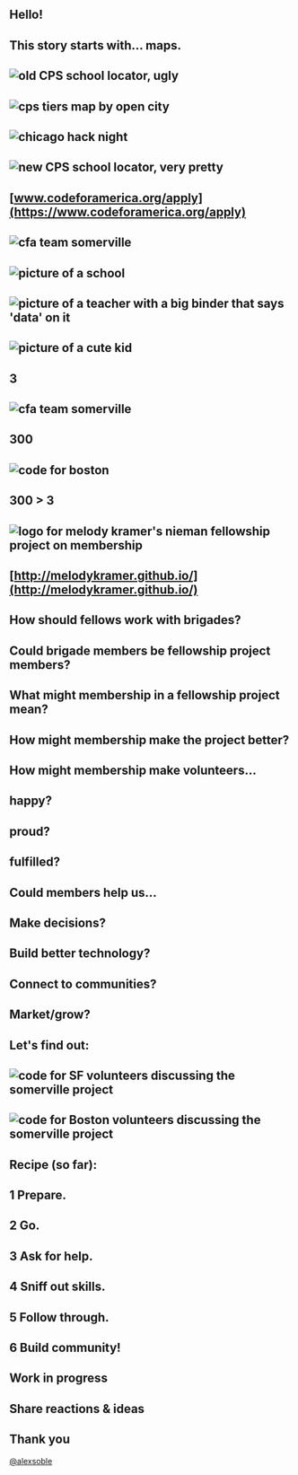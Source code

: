 Hello!
---
This story starts with... maps.
---
![old CPS school locator, ugly](http://images.huffingtonpost.com/2012-11-12-cpslocator.jpg)
---
![cps tiers map by open city](http://i.imgur.com/UwoGCuW.png)
---
![chicago hack night](https://farm4.staticflickr.com/3857/14592963836_47a72008b4_b.jpg)
---
![new CPS school locator, very pretty](http://i.imgur.com/95hyDvB.png)
---
[www.codeforamerica.org/apply](https://www.codeforamerica.org/apply)
---
![cfa team somerville](https://photos-4.dropbox.com/t/2/AAC1BLFaOKw8egwIviOajMtBWwpbro10tzUnnvLZBaVFLg/12/367941808/jpeg/32x32/1/_/1/2/somerville-05.jpg/CLCxua8BIAEgAiADIAQgBSAGIAcoASgCKAM/5d6vK8GJwdk9ZZs_oQT1wQLzV2DQi_tNnKHKTeDVBD4?size=1024x768&size_mode=2)
---
![picture of a school](https://photos-4.dropbox.com/t/2/AACiM-CaG9MmM63S1qd14rNf6fxJYBzHk2fDXOut1fgh5w/12/367941808/jpeg/32x32/1/_/1/2/Photo%20Feb%2018%2C%206%2053%2027%20AM.jpg/CLCxua8BIAEgAiADIAQgBSAGIAcoASgCKAM/atq-P3Rv08SsrfQ9LwM0hYLMf27An1dM58oxhBIbZLY?size=1024x768&size_mode=2)
---
![picture of a teacher with a big binder that says 'data' on it](https://photos-6.dropbox.com/t/2/AACQ4oE1QgcKet-M3UInIbFvqITXzTxNbnyzg2NPl_Vm0g/12/367941808/jpeg/32x32/1/_/1/2/Photo%20Feb%2026%2C%204%2055%2055%20AM.jpg/CLCxua8BIAEgAiADIAQgBSAGIAcoASgCKAM/J4wLQdN-3ZUCOPMHm2wUW53RR5xORWak-Yj9M21IwFw?size=1024x768&size_mode=2)
---
![picture of a cute kid](https://photos-1.dropbox.com/t/2/AAA5K5xz0kMWDU5eReuj0f5Kr9Bd6BSRaI2TvA6_lGTcwA/12/367941808/jpeg/32x32/1/_/1/2/Photo%20Feb%2023%2C%206%2025%2036%20AM.jpg/CLCxua8BIAEgAiADIAQgBSAGIAcoASgCKAM/agQl_ylC6Vm6s_CpPi5UXOptmQlldKxKauqSO19qIzI?size=1024x768&size_mode=2)
---
3
---
![cfa team somerville](https://photos-4.dropbox.com/t/2/AAC1BLFaOKw8egwIviOajMtBWwpbro10tzUnnvLZBaVFLg/12/367941808/jpeg/32x32/1/_/1/2/somerville-05.jpg/CLCxua8BIAEgAiADIAQgBSAGIAcoASgCKAM/5d6vK8GJwdk9ZZs_oQT1wQLzV2DQi_tNnKHKTeDVBD4?size=1024x768&size_mode=2)
---
300
---
![code for boston](https://pbs.twimg.com/media/BqXlDJMCAAAVsHq.jpg:large)
---
300 > 3
---
![logo for melody kramer's nieman fellowship project on membership](https://pbs.twimg.com/media/CEM7c-sVAAEhSvn.png:large)
---
[http://melodykramer.github.io/](http://melodykramer.github.io/)
---
How should fellows work with brigades?
---
Could brigade members be fellowship project members?
---
What might membership in a fellowship project mean?
---
How might membership make the project better?
---
How might membership make volunteers...
---
happy?
---
proud?
---
fulfilled?
---
Could members help us...
---
Make decisions?
---
Build better technology?
---
Connect to communities?
---
Market/grow?
---
Let's find out:
---
![code for SF volunteers discussing the somerville project](https://pbs.twimg.com/media/CGEQMobUIAAqrG9.jpg:large)
---
![code for Boston volunteers discussing the somerville project](https://pbs.twimg.com/media/CGlhMIAWcAAGqpv.jpg:large)
---
Recipe (so far):
---
1 Prepare.
---
2 Go.
---
3 Ask for help.
---
4 Sniff out skills.
---
5 Follow through.
---
6 Build community!
---
Work in progress
---
Share reactions & ideas
---
Thank you
---
[@alexsoble](https://www.twitter.com/alexsoble)
